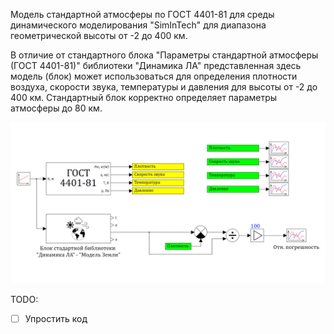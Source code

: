 Модель стандартной атмосферы по ГОСТ 4401-81 для среды динамического
моделирования "SimInTech" для диапазона геометрической высоты от -2 до 400 км.

В отличие от стандартного блока "Параметры стандартной атмосферы (ГОСТ 4401-81)" библиотеки "Динамика ЛА" представленная здесь модель (блок) может использоваться для определения плотности воздуха, скорости звука, температуры и давления для высоты от -2  до 400 км. Стандартный блок корректно определяет параметры атмосферы до 80 км.

![](images/project.png)

TODO:

- [ ] Упростить код

  
